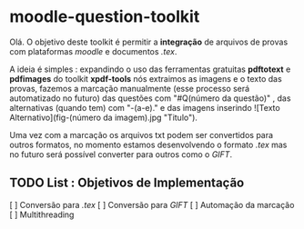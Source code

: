 # moodle-question-toolkit

Olá. O objetivo deste toolkit é permitir a **integração** de arquivos de provas com plataformas *moodle* e documentos *.tex*.

A ideia é simples : expandindo o uso das ferramentas gratuitas **pdftotext** e **pdfimages** do toolkit **xpdf-tools** nós extraimos as imagens e o texto das provas,
fazemos a marcação manualmente (esse processo será automatizado no futuro) das questões com "#Q(número da questão)" , das alternativas (quando tem) com "-(a-e)." e das
imagens inserindo ![Texto Alternativo](fig-(número da imagem).jpg "Titulo").

Uma vez com a marcação os arquivos txt podem ser convertidos para outros formatos, no momento estamos desenvolvendo o formato *.tex* mas no futuro será possível converter para outros como  o *GIFT*.

## TODO List : Objetivos de Implementação
[ ]  Conversão para *.tex*
[ ]  Conversão para *GIFT*
[ ]  Automação da marcação
[ ]  Multithreading
